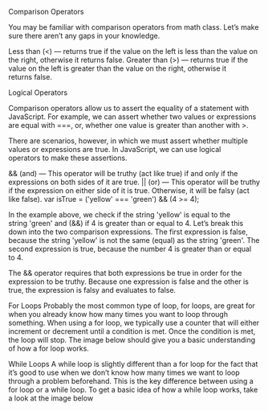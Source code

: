Comparison Operators

You may be familiar with comparison operators from math class. Let’s make sure there aren’t any gaps in your knowledge.

Less than (<) — returns true if the value on the left is less than the value on the right, otherwise it returns false.
Greater than (>) — returns true if the value on the left is greater than the value on the right, otherwise it returns false.







Logical Operators

Comparison operators allow us to assert the equality of a statement with JavaScript. For example, we can assert whether two values or expressions are equal with ===, or, whether one value is greater than another with >.

There are scenarios, however, in which we must assert whether multiple values or expressions are true. In JavaScript, we can use logical operators to make these assertions.

&& (and) — This operator will be truthy (act like true) if and only if the expressions on both sides of it are true.
|| (or) — This operator will be truthy if the expression on either side of it is true. Otherwise, it will be falsy (act like false).
var isTrue = ('yellow' === 'green') && (4 >= 4);

In the example above, we check if the string 'yellow' is equal to the string 'green' and (&&) if 4 is greater than or equal to 4. Let’s break this down into the two comparison expressions.
The first expression is false, because the string 'yellow' is not the same (equal) as the string 'green'.
The second expression is true, because the number 4 is greater than or equal to 4.

The && operator requires that both expressions be true in order for the expression to be truthy. Because one expression is false and the other is true, the expression is falsy and evaluates to false.

For Loops
Probably the most common type of loop, for loops, are great for when you already know how many times you want to loop through something. When using a for loop, we typically use a counter that will either increment or decrement until a condition is met. Once the condition is met, the loop will stop. The image below should give you a basic understanding of how a for loop works.


While Loops
A while loop is slightly different than a for loop for the fact that it’s good to use when we don’t know how many times we want to loop through a problem beforehand. This is the key difference between using a for loop or a while loop. To get a basic idea of how a while loop works, take a look at the image below

